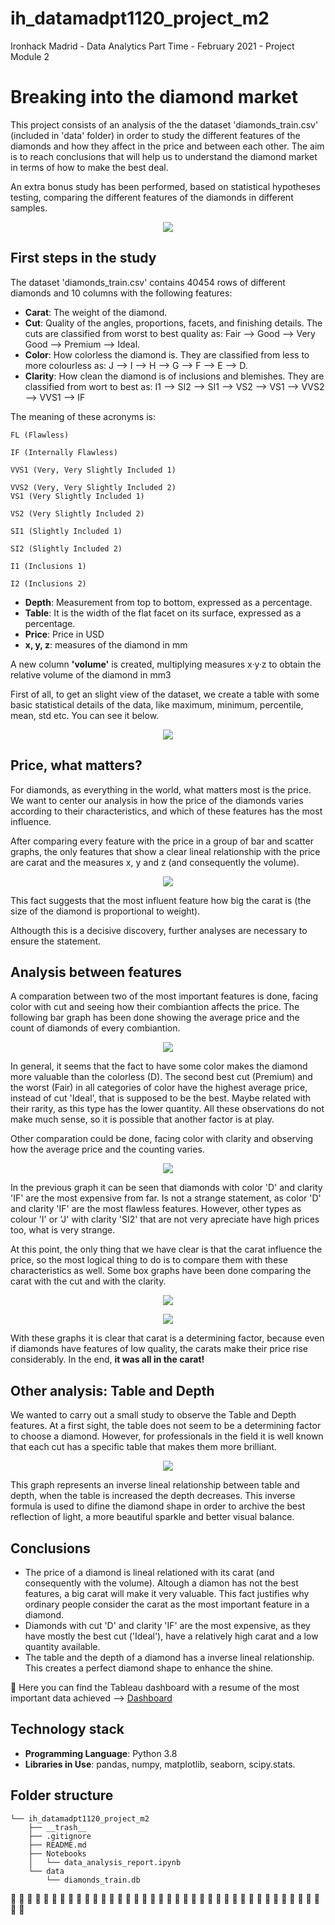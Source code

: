 # ih_datamadpt1120_project_m2
Ironhack Madrid - Data Analytics Part Time - February 2021 - Project Module 2


# **Breaking into the diamond market**
This project consists of an analysis of the the dataset 'diamonds_train.csv' (included in 'data' folder) in order to study the different features of the diamonds and how they affect in the price and between each other. The aim is to reach conclusions that will help us to understand the diamond market in terms of how to make the best deal. 

An extra bonus study has been performed, based on statistical hypotheses testing, comparing the different features of the diamonds in different samples.


<p align="center"><img src="https://raw.githubusercontent.com/VickyViana/ih_datamadpt1120_project_m2/main/__trash__/diamonds.jpg"></p>


## **First steps in the study**
The dataset 'diamonds_train.csv' contains 40454 rows of different diamonds and 10 columns with the following features:

- **Carat**: The weight of the diamond.
- **Cut**: Quality of the angles, proportions, facets, and finishing details. The cuts are classified from worst to best quality as: Fair --> Good --> Very Good --> Premium --> Ideal.
- **Color**: How colorless the diamond is. They are classified from less to more colourless as: J --> I --> H --> G --> F --> E --> D.
- **Clarity**: How clean the diamond is of inclusions and blemishes. They are classified from wort to best as: I1 --> SI2 --> SI1 --> VS2 --> VS1 --> VVS2 --> VVS1 --> IF

The meaning of these acronyms is:

	FL (Flawless)
	
	IF (Internally Flawless)
	
	VVS1 (Very, Very Slightly Included 1)
	
	VVS2 (Very, Very Slightly Included 2)
	VS1 (Very Slightly Included 1)
	
	VS2 (Very Slightly Included 2)
	
	SI1 (Slightly Included 1)
	
	SI2 (Slightly Included 2)
	
	I1 (Inclusions 1)
	
	I2 (Inclusions 2)
	
- **Depth**: Measurement from top to bottom, expressed as a percentage.
- **Table**: It is the width of the flat facet on its surface, expressed as a percentage.
- **Price**: Price in USD
- **x, y, z**: measures of the diamond in mm

A new column **'volume'** is created, multiplying measures x·y·z to obtain the relative volume of the diamond in mm3


First of all, to get an slight view of the dataset, we create a table with some basic statistical details of the data, like maximum, minimum, percentile, mean, std etc. You can see it below.

<p align="center"><img src="https://raw.githubusercontent.com/VickyViana/ih_datamadpt1120_project_m2/main/__trash__/resume_table.png"></p>



## **Price, what matters?**

For diamonds, as everything in the world, what matters most is the price. We want to center our analysis in how the price of the diamonds varies according to their characteristics, and which of these features has the most influence.

After comparing every feature with the price in a group of bar and scatter graphs, the only features that show a clear lineal relationship with the price are carat and the measures x, y and z (and consequently the volume). 

<p align="center"><img src="https://raw.githubusercontent.com/VickyViana/ih_datamadpt1120_project_m2/main/__trash__/carat_lineal.png"></p>

This fact suggests that the most influent feature how big the carat is (the size of  the diamond is proportional to weight).

Althougth this is a decisive discovery, further analyses are necessary to ensure the statement.

## **Analysis between features**

A comparation between two of the most important features is done, facing color with cut and seeing how their combiantion affects the price. The following bar graph has been done showing the average price and the count of diamonds of every combiantion.

<p align="center"><img src="https://raw.githubusercontent.com/VickyViana/ih_datamadpt1120_project_m2/main/__trash__/Color-Cut_Analysis.PNG"></p>

In general, it seems that the fact to have some color makes the diamond more valuable than the colorless (D). The second best cut (Premium) and the worst (Fair) in all categories of color have the highest average price, instead of cut 'Ideal', that is supposed to be the best. 
Maybe related with their rarity, as this type has the lower quantity. All these observations do not make much sense, so it is possible that another factor is at play.

Other comparation could be done, facing color with clarity and observing how the average price and the counting varies.

<p align="center"><img src="https://raw.githubusercontent.com/VickyViana/ih_datamadpt1120_project_m2/main/__trash__/Color-Clarity_Analysis.PNG"></p>
 
In the previous graph it can be seen that diamonds with color 'D' and clarity 'IF' are the most expensive from far. Is not a strange statement, as color 'D' and clarity 'IF' are the most flawless features. However, other types as colour 'I' or 'J' with clarity 'SI2' that are not very apreciate have high prices too, what is very strange.

At this point, the only thing that we have clear is that the carat influence the price, so the most logical thing to do is to compare them with these characteristics as well. Some box graphs have been done comparing the carat with the cut and with the clarity.

<p align="center"><img src="https://raw.githubusercontent.com/VickyViana/ih_datamadpt1120_project_m2/main/__trash__/box_cut.png"></p>
 
<p align="center"><img src="https://raw.githubusercontent.com/VickyViana/ih_datamadpt1120_project_m2/main/__trash__/box_clarity.png"></p>
 
 With these graphs it is clear that carat is a determining factor, because even if diamonds have features of low quality, the carats make their price rise considerably. In the end, **it was all in the carat!**


## **Other analysis: Table and Depth**

We wanted to carry out a small study to observe the Table and Depth features. At a first sight, the table does not seem to be a determining factor to choose a diamond. 
However, for professionals in the field it is well known that each cut has a specific table that makes them more brilliant.

<p align="center"><img src="https://raw.githubusercontent.com/VickyViana/ih_datamadpt1120_project_m2/main/__trash__/table_depth.png"></p>

This graph represents an inverse lineal relationship between table and depth, when the table is increased the depth decreases. 
This inverse formula is used to difine the diamond shape in order to archive the best reflection of light, a more beautiful sparkle and better visual balance.


## **Conclusions**

- The price of a diamond is lineal relationed with its carat (and consequently with the volume). Altough a diamon has not the best features, a big carat will make it very valuable. This fact justifies why ordinary people consider the carat as the most important feature in a diamond.
- Diamonds with cut 'D' and clarity 'IF' are the most expensive, as they have mostly the best cut ('Ideal'), have a relatively high carat and a low quantity available.
- The table and the depth of a diamond has a inverse lineal relationship. This creates a perfect diamond shape to enhance the shine.


:bell: Here you can find the Tableau dashboard with a resume of the most important data achieved --> [Dashboard](https://public.tableau.com/profile/maria.victoria.viana.colino#!/vizhome/ih_datamadpt1120_project_m2-Diamonds/DashboardDiamonds?publish=yes)


## **Technology stack**

- **Programming Language**: Python 3.8
- **Libraries in Use**: pandas, numpy, matplotlib, seaborn, scipy.stats.



## **Folder structure**
```
└── ih_datamadpt1120_project_m2
    ├── __trash__
    ├── .gitignore
    ├── README.md
    ├── Notebooks
    │   └── data_analysis_report.ipynb
    └── data
        └── diamonds_train.db
```     
   
     
:gem: :gem: :gem: :gem: :gem: :gem: :gem: :gem: :gem: :gem: :gem: :gem: :gem: :gem: :gem: :gem: :gem: 
:gem: :gem: :gem: :gem: :gem: :gem: :gem: :gem: :gem: :gem: :gem: :gem: :gem: :gem: :gem: :gem: :gem:
:gem: :gem: :gem: :gem: :gem: :gem:

 
